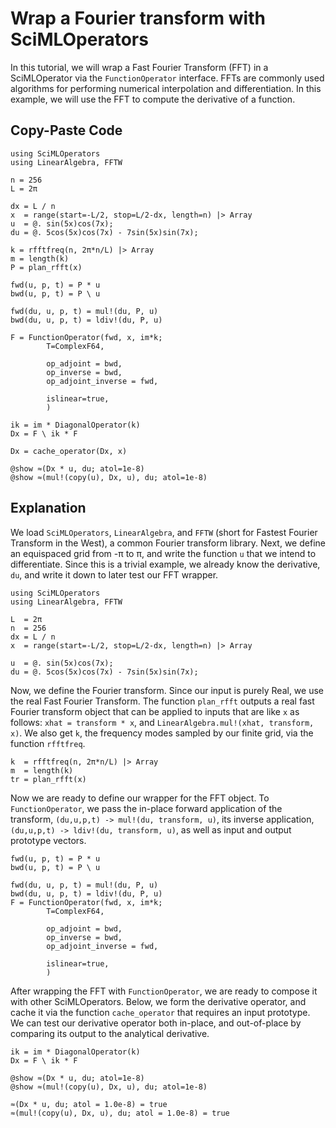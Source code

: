 # Wrap a Fourier transform with SciMLOperators

In this tutorial, we will wrap a Fast Fourier Transform (FFT) in a SciMLOperator via the
`FunctionOperator` interface. FFTs are commonly used algorithms for performing numerical
interpolation and differentiation. In this example, we will use the FFT to compute the
derivative of a function.

## Copy-Paste Code

```@example fft
using SciMLOperators
using LinearAlgebra, FFTW

n = 256
L = 2π

dx = L / n
x  = range(start=-L/2, stop=L/2-dx, length=n) |> Array
u  = @. sin(5x)cos(7x);
du = @. 5cos(5x)cos(7x) - 7sin(5x)sin(7x);

k = rfftfreq(n, 2π*n/L) |> Array
m = length(k)
P = plan_rfft(x)

fwd(u, p, t) = P * u
bwd(u, p, t) = P \ u

fwd(du, u, p, t) = mul!(du, P, u)
bwd(du, u, p, t) = ldiv!(du, P, u)

F = FunctionOperator(fwd, x, im*k;
        T=ComplexF64,

        op_adjoint = bwd,
        op_inverse = bwd,
        op_adjoint_inverse = fwd,

        islinear=true,
        )

ik = im * DiagonalOperator(k)
Dx = F \ ik * F

Dx = cache_operator(Dx, x)

@show ≈(Dx * u, du; atol=1e-8)
@show ≈(mul!(copy(u), Dx, u), du; atol=1e-8)
```

## Explanation

We load `SciMLOperators`, `LinearAlgebra`, and `FFTW` (short for Fastest Fourier Transform
in the West), a common Fourier transform library. Next, we define an equispaced grid from
-π to π, and write the function `u` that we intend to differentiate. Since this is a
trivial example, we already know the derivative, `du`, and write it down to later test our
FFT wrapper.

```@example fft_explanation
using SciMLOperators
using LinearAlgebra, FFTW

L  = 2π
n  = 256
dx = L / n
x  = range(start=-L/2, stop=L/2-dx, length=n) |> Array

u  = @. sin(5x)cos(7x);
du = @. 5cos(5x)cos(7x) - 7sin(5x)sin(7x);

```

Now, we define the Fourier transform. Since our input is purely Real, we use the real
Fast Fourier Transform. The function `plan_rfft` outputs a real fast Fourier transform
object that can be applied to inputs that are like `x` as follows: `xhat = transform * x`,
and `LinearAlgebra.mul!(xhat, transform, x)`.  We also get `k`, the frequency modes sampled by
our finite grid, via the function `rfftfreq`.

```@example fft_explanation
k  = rfftfreq(n, 2π*n/L) |> Array
m  = length(k)
tr = plan_rfft(x)
```

Now we are ready to define our wrapper for the FFT object. To `FunctionOperator`, we
pass the in-place forward application of the transform,
`(du,u,p,t) -> mul!(du, transform, u)`, its inverse application,
`(du,u,p,t) -> ldiv!(du, transform, u)`, as well as input and output prototype vectors.

```@example fft_explanation
fwd(u, p, t) = P * u
bwd(u, p, t) = P \ u

fwd(du, u, p, t) = mul!(du, P, u)
bwd(du, u, p, t) = ldiv!(du, P, u)
F = FunctionOperator(fwd, x, im*k;
        T=ComplexF64,

        op_adjoint = bwd,
        op_inverse = bwd,
        op_adjoint_inverse = fwd,

        islinear=true,
        )
```

After wrapping the FFT with `FunctionOperator`, we are ready to compose it with other
SciMLOperators. Below, we form the derivative operator, and cache it via the function
`cache_operator` that requires an input prototype. We can test our derivative operator
both in-place, and out-of-place by comparing its output to the analytical derivative.

```@example fft_explanation
ik = im * DiagonalOperator(k)
Dx = F \ ik * F

@show ≈(Dx * u, du; atol=1e-8)
@show ≈(mul!(copy(u), Dx, u), du; atol=1e-8)
```

```@example fft_explanation
≈(Dx * u, du; atol = 1.0e-8) = true
≈(mul!(copy(u), Dx, u), du; atol = 1.0e-8) = true
```
